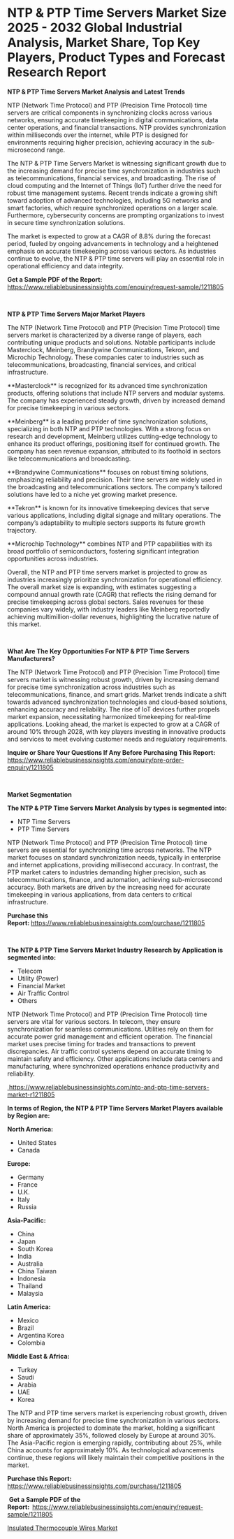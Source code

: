 <p><h1>NTP & PTP Time Servers Market Size 2025 - 2032 Global Industrial Analysis, Market Share, Top Key Players, Product Types and Forecast Research Report</h1></p><p><strong>NTP & PTP Time Servers Market Analysis and Latest Trends</strong></p>
<p><p>NTP (Network Time Protocol) and PTP (Precision Time Protocol) time servers are critical components in synchronizing clocks across various networks, ensuring accurate timekeeping in digital communications, data center operations, and financial transactions. NTP provides synchronization within milliseconds over the internet, while PTP is designed for environments requiring higher precision, achieving accuracy in the sub-microsecond range. </p><p>The NTP & PTP Time Servers Market is witnessing significant growth due to the increasing demand for precise time synchronization in industries such as telecommunications, financial services, and broadcasting. The rise of cloud computing and the Internet of Things (IoT) further drive the need for robust time management systems. Recent trends indicate a growing shift toward adoption of advanced technologies, including 5G networks and smart factories, which require synchronized operations on a larger scale. Furthermore, cybersecurity concerns are prompting organizations to invest in secure time synchronization solutions. </p><p>The market is expected to grow at a CAGR of 8.8% during the forecast period, fueled by ongoing advancements in technology and a heightened emphasis on accurate timekeeping across various sectors. As industries continue to evolve, the NTP & PTP time servers will play an essential role in operational efficiency and data integrity.</p></p>
<p><strong>Get a Sample PDF of the Report:&nbsp;</strong> <a href="https://www.reliablebusinessinsights.com/enquiry/request-sample/1211805?utm_campaign=2295&utm_medium=2&utm_source=Github&utm_content=ia&utm_term=24032025&utm_id=ntp-ptp-time-servers">https://www.reliablebusinessinsights.com/enquiry/request-sample/1211805</a></p>
<p>&nbsp;</p>
<p><strong>NTP & PTP Time Servers Major Market Players</strong></p>
<p><p>The NTP (Network Time Protocol) and PTP (Precision Time Protocol) time servers market is characterized by a diverse range of players, each contributing unique products and solutions. Notable participants include Masterclock, Meinberg, Brandywine Communications, Tekron, and Microchip Technology. These companies cater to industries such as telecommunications, broadcasting, financial services, and critical infrastructure.</p><p>**Masterclock** is recognized for its advanced time synchronization products, offering solutions that include NTP servers and modular systems. The company has experienced steady growth, driven by increased demand for precise timekeeping in various sectors.</p><p>**Meinberg** is a leading provider of time synchronization solutions, specializing in both NTP and PTP technologies. With a strong focus on research and development, Meinberg utilizes cutting-edge technology to enhance its product offerings, positioning itself for continued growth. The company has seen revenue expansion, attributed to its foothold in sectors like telecommunications and broadcasting.</p><p>**Brandywine Communications** focuses on robust timing solutions, emphasizing reliability and precision. Their time servers are widely used in the broadcasting and telecommunications sectors. The company’s tailored solutions have led to a niche yet growing market presence.</p><p>**Tekron** is known for its innovative timekeeping devices that serve various applications, including digital signage and military operations. The company’s adaptability to multiple sectors supports its future growth trajectory.</p><p>**Microchip Technology** combines NTP and PTP capabilities with its broad portfolio of semiconductors, fostering significant integration opportunities across industries. </p><p>Overall, the NTP and PTP time servers market is projected to grow as industries increasingly prioritize synchronization for operational efficiency. The overall market size is expanding, with estimates suggesting a compound annual growth rate (CAGR) that reflects the rising demand for precise timekeeping across global sectors. Sales revenues for these companies vary widely, with industry leaders like Meinberg reportedly achieving multimillion-dollar revenues, highlighting the lucrative nature of this market.</p></p>
<p>&nbsp;</p>
<p><strong>What Are The Key Opportunities For NTP & PTP Time Servers Manufacturers?</strong></p>
<p><p>The NTP (Network Time Protocol) and PTP (Precision Time Protocol) time servers market is witnessing robust growth, driven by increasing demand for precise time synchronization across industries such as telecommunications, finance, and smart grids. Market trends indicate a shift towards advanced synchronization technologies and cloud-based solutions, enhancing accuracy and reliability. The rise of IoT devices further propels market expansion, necessitating harmonized timekeeping for real-time applications. Looking ahead, the market is expected to grow at a CAGR of around 10% through 2028, with key players investing in innovative products and services to meet evolving customer needs and regulatory requirements.</p></p>
<p><strong>Inquire or Share Your Questions If Any Before Purchasing This Report:</strong> <a href="https://www.reliablebusinessinsights.com/enquiry/pre-order-enquiry/1211805?utm_campaign=2295&utm_medium=2&utm_source=Github&utm_content=ia&utm_term=24032025&utm_id=ntp-ptp-time-servers">https://www.reliablebusinessinsights.com/enquiry/pre-order-enquiry/1211805</a></p>
<p>&nbsp;</p>
<p><strong>Market Segmentation</strong></p>
<p><strong>The NTP & PTP Time Servers Market Analysis by types is segmented into:</strong></p>
<p><ul><li>NTP Time Servers</li><li>PTP Time Servers</li></ul></p>
<p><p>NTP (Network Time Protocol) and PTP (Precision Time Protocol) time servers are essential for synchronizing time across networks. The NTP market focuses on standard synchronization needs, typically in enterprise and internet applications, providing millisecond accuracy. In contrast, the PTP market caters to industries demanding higher precision, such as telecommunications, finance, and automation, achieving sub-microsecond accuracy. Both markets are driven by the increasing need for accurate timekeeping in various applications, from data centers to critical infrastructure.</p></p>
<p><strong>Purchase this Report:&nbsp;</strong><a href="https://www.reliablebusinessinsights.com/purchase/1211805?utm_campaign=2295&utm_medium=2&utm_source=Github&utm_content=ia&utm_term=24032025&utm_id=ntp-ptp-time-servers">https://www.reliablebusinessinsights.com/purchase/1211805</a></p>
<p>&nbsp;</p>
<p><strong>The NTP & PTP Time Servers Market Industry Research by Application is segmented into:</strong></p>
<p><ul><li>Telecom</li><li>Utility (Power)</li><li>Financial Market</li><li>Air Traffic Control</li><li>Others</li></ul></p>
<p><p>NTP (Network Time Protocol) and PTP (Precision Time Protocol) time servers are vital for various sectors. In telecom, they ensure synchronization for seamless communications. Utilities rely on them for accurate power grid management and efficient operation. The financial market uses precise timing for trades and transactions to prevent discrepancies. Air traffic control systems depend on accurate timing to maintain safety and efficiency. Other applications include data centers and manufacturing, where synchronized operations enhance productivity and reliability.</p></p>
<p><a href="https://www.reliablebusinessinsights.com/ntp-and-ptp-time-servers-market-r1211805?utm_campaign=2295&utm_medium=2&utm_source=Github&utm_content=ia&utm_term=24032025&utm_id=ntp-ptp-time-servers">&nbsp;https://www.reliablebusinessinsights.com/ntp-and-ptp-time-servers-market-r1211805</a></p>
<p><strong>In terms of Region, the NTP & PTP Time Servers Market Players available by Region are:</strong></p>
<p>
    <p> <strong> North America: </strong>
        <ul>
            <li>United States</li>
            <li>Canada</li>
        </ul>
        </p> 
    <p> <strong> Europe: </strong>
        <ul>
            <li>Germany</li>
            <li>France</li>
            <li>U.K.</li>
            <li>Italy</li>
            <li>Russia</li>
        </ul>
        </p> 
    <p> <strong> Asia-Pacific: </strong>
        <ul>
            <li>China</li>
            <li>Japan</li>
            <li>South Korea</li>
            <li>India</li>
            <li>Australia</li>
            <li>China Taiwan</li>
            <li>Indonesia</li>
            <li>Thailand</li>
            <li>Malaysia</li>
        </ul>
        </p> 
    <p> <strong> Latin America: </strong>
        <ul>
            <li>Mexico</li>
            <li>Brazil</li>
            <li>Argentina Korea</li>
            <li>Colombia</li>
        </ul>
        </p> 
    <p> <strong> Middle East & Africa: </strong>
        <ul>
            <li>Turkey</li>
            <li>Saudi</li>
            <li>Arabia</li>
            <li>UAE</li>
            <li>Korea</li>
        </ul>
    </p>
    </p>
<p><p>The NTP and PTP time servers market is experiencing robust growth, driven by increasing demand for precise time synchronization in various sectors. North America is projected to dominate the market, holding a significant share of approximately 35%, followed closely by Europe at around 30%. The Asia-Pacific region is emerging rapidly, contributing about 25%, while China accounts for approximately 10%. As technological advancements continue, these regions will likely maintain their competitive positions in the market.</p></p>
<p><strong>Purchase this Report: </strong><a href="https://www.reliablebusinessinsights.com/purchase/1211805?utm_campaign=2295&utm_medium=2&utm_source=Github&utm_content=ia&utm_term=24032025&utm_id=ntp-ptp-time-servers">https://www.reliablebusinessinsights.com/purchase/1211805</a></p>
<p>&nbsp;<strong>Get a Sample PDF of the Report:&nbsp;&nbsp;</strong><a href="https://www.reliablebusinessinsights.com/enquiry/request-sample/1211805?utm_campaign=2295&utm_medium=2&utm_source=Github&utm_content=ia&utm_term=24032025&utm_id=ntp-ptp-time-servers">https://www.reliablebusinessinsights.com/enquiry/request-sample/1211805</a></p>
<p><strong></strong></p>
<p><p><a href="https://github.com/dekamrapinq1/Market-Research-Report-List-1/blob/main/insulated-thermocouple-wires-market.md?utm_campaign=2295&utm_medium=2&utm_source=Github&utm_content=ia&utm_term=24032025&utm_id=ntp-ptp-time-servers">Insulated Thermocouple Wires Market</a></p></p>